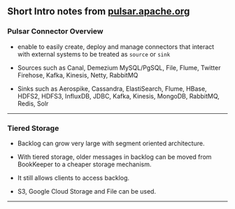 
## Short Intro notes from [pulsar.apache.org](https://pulsar.apache.org/docs/en)

### Pulsar Connector Overview

* enable to easily create, deploy and manage connectors that interact with external systems to be treated as `source` or `sink`

* Sources such as Canal, Demezium MySQL/PgSQL, File, Flume, Twitter Firehose, Kafka, Kinesis, Netty, RabbitMQ

* Sinks such as Aerospike, Cassandra, ElastiSearch, Flume, HBase, HDFS2, HDFS3, InfluxDB, JDBC, Kafka, Kinesis, MongoDB, RabbitMQ, Redis, Solr

---

### Tiered Storage

* Backlog can grow very large with segment oriented architecture.

* With tiered storage, older messages in backlog can be moved from BookKeeper to a cheaper storage mechanism.

* It still allows clients to access backlog.

* S3, Google Cloud Storage and File can be used.

---
